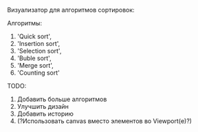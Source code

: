 Визуализатор для алгоритмов сортировок:

Алгоритмы:
1. 'Quick sort',
2. 'Insertion sort',
3. 'Selection sort',
4. 'Buble sort',
5. 'Merge sort',
6. 'Counting sort'

TODO:
1. Добавить больше алгоритмов
2. Улучшить дизайн
3. Добавить историю
4. (?Использовать canvas вместо элементов во Viewport(е)?)